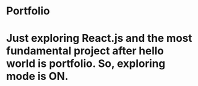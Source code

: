 # Portfolio
# Just exploring React.js and the most fundamental project after hello world is portfolio. So, exploring mode is ON.
